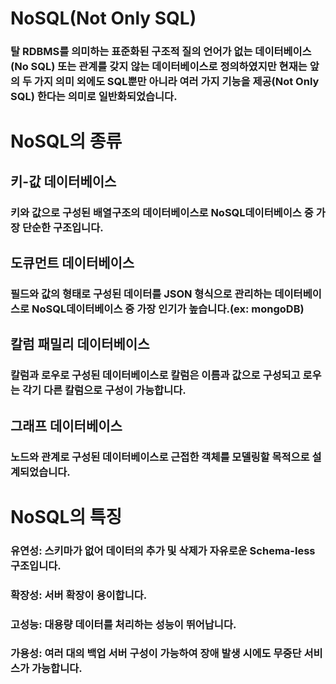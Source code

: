 # NoSQL(Not Only SQL)

### 탈 RDBMS를 의미하는 표준화된 구조적 질의 언어가 없는 데이터베이스(No SQL) 또는 관계를 갖지 않는 데이터베이스로 정의하였지만 현재는 앞의 두 가지 의미 외에도 SQL뿐만 아니라 여러 가지 기능을 제공(Not Only SQL) 한다는 의미로 일반화되었습니다.

# NoSQL의 종류

## 키-값 데이터베이스
### 키와 값으로 구성된 배열구조의 데이터베이스로 NoSQL데이터베이스 중 가장 단순한 구조입니다.

## 도큐먼트 데이터베이스
### 필드와 값의 형태로 구성된 데이터를 JSON 형식으로 관리하는 데이터베이스로 NoSQL데이터베이스 중 가장 인기가 높습니다.(ex: mongoDB)

## 칼럼 패밀리 데이터베이스
### 칼럼과 로우로 구성된 데이터베이스로 칼럼은 이름과 값으로 구성되고 로우는 각기 다른 칼럼으로 구성이 가능합니다.

## 그래프 데이터베이스
### 노드와 관계로 구성된 데이터베이스로 근접한 객체를 모델링할 목적으로 설계되었습니다.

# NoSQL의 특징
### 유연성: 스키마가 없어 데이터의 추가 및 삭제가 자유로운 Schema-less 구조입니다.
### 확장성: 서버 확장이 용이합니다.
### 고성능: 대용량 데이터를 처리하는 성능이 뛰어납니다.
### 가용성: 여러 대의 백업 서버 구성이 가능하여 장애 발생 시에도 무중단 서비스가 가능합니다.
